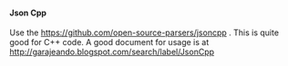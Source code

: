 #### Json Cpp

Use the https://github.com/open-source-parsers/jsoncpp . This is quite good for C++ code. A good document for usage is at http://garajeando.blogspot.com/search/label/JsonCpp
